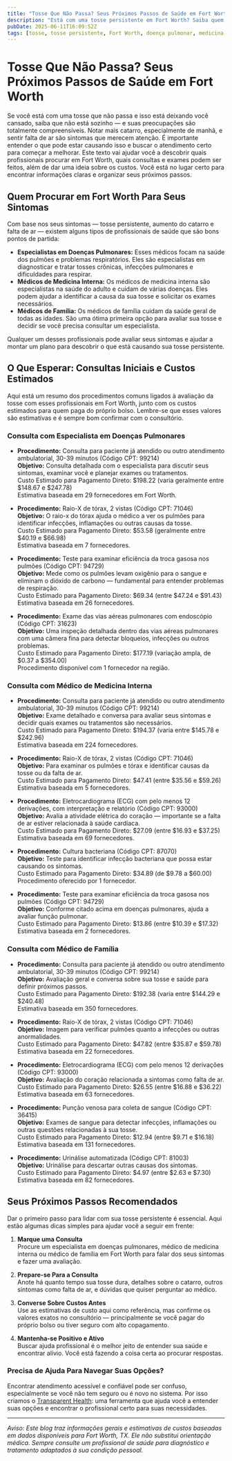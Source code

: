 ```yaml
---
title: "Tosse Que Não Passa? Seus Próximos Passos de Saúde em Fort Worth"
description: "Está com uma tosse persistente em Fort Worth? Saiba quem procurar, quais exames podem ser necessários e os custos estimados para seus próximos passos."
pubDate: 2025-06-11T16:09:52Z
tags: [tosse, tosse persistente, Fort Worth, doença pulmonar, medicina de família, medicina interna, custos de saúde]
---
```


# Tosse Que Não Passa? Seus Próximos Passos de Saúde em Fort Worth

Se você está com uma tosse que não passa e isso está deixando você cansado, saiba que não está sozinho — e suas preocupações são totalmente compreensíveis. Notar mais catarro, especialmente de manhã, e sentir falta de ar são sintomas que merecem atenção. É importante entender o que pode estar causando isso e buscar o atendimento certo para começar a melhorar. Este texto vai ajudar você a descobrir quais profissionais procurar em Fort Worth, quais consultas e exames podem ser feitos, além de dar uma ideia sobre os custos. Você está no lugar certo para encontrar informações claras e organizar seus próximos passos.

## Quem Procurar em Fort Worth Para Seus Sintomas

Com base nos seus sintomas — tosse persistente, aumento do catarro e falta de ar — existem alguns tipos de profissionais de saúde que são bons pontos de partida:

- **Especialistas em Doenças Pulmonares:** Esses médicos focam na saúde dos pulmões e problemas respiratórios. Eles são especialistas em diagnosticar e tratar tosses crônicas, infecções pulmonares e dificuldades para respirar.
- **Médicos de Medicina Interna:** Os médicos de medicina interna são especialistas na saúde do adulto e cuidam de várias doenças. Eles podem ajudar a identificar a causa da sua tosse e solicitar os exames necessários.
- **Médicos de Família:** Os médicos de família cuidam da saúde geral de todas as idades. São uma ótima primeira opção para avaliar sua tosse e decidir se você precisa consultar um especialista.

Qualquer um desses profissionais pode avaliar seus sintomas e ajudar a montar um plano para descobrir o que está causando sua tosse persistente.

## O Que Esperar: Consultas Iniciais e Custos Estimados

Aqui está um resumo dos procedimentos comuns ligados à avaliação da tosse com esses profissionais em Fort Worth, junto com os custos estimados para quem paga do próprio bolso. Lembre-se que esses valores são estimativas e é sempre bom confirmar com o consultório.

### Consulta com Especialista em Doenças Pulmonares

- **Procedimento:** Consulta para paciente já atendido ou outro atendimento ambulatorial, 30-39 minutos (Código CPT: 99214)  
  **Objetivo:** Consulta detalhada com o especialista para discutir seus sintomas, examinar você e planejar exames ou tratamentos.  
  Custo Estimado para Pagamento Direto: $198.22 (varia geralmente entre $148.67 e $247.78)  
  Estimativa baseada em 29 fornecedores em Fort Worth.

- **Procedimento:** Raio-X de tórax, 2 vistas (Código CPT: 71046)  
  **Objetivo:** O raio-x do tórax ajuda o médico a ver os pulmões para identificar infecções, inflamações ou outras causas da tosse.  
  Custo Estimado para Pagamento Direto: $53.58 (geralmente entre $40.19 e $66.98)  
  Estimativa baseada em 7 fornecedores.

- **Procedimento:** Teste para examinar eficiência da troca gasosa nos pulmões (Código CPT: 94729)  
  **Objetivo:** Mede como os pulmões levam oxigênio para o sangue e eliminam o dióxido de carbono — fundamental para entender problemas de respiração.  
  Custo Estimado para Pagamento Direto: $69.34 (entre $47.24 e $91.43)  
  Estimativa baseada em 26 fornecedores.

- **Procedimento:** Exame das vias aéreas pulmonares com endoscópio (Código CPT: 31623)  
  **Objetivo:** Uma inspeção detalhada dentro das vias aéreas pulmonares com uma câmera fina para detectar bloqueios, infecções ou outros problemas.  
  Custo Estimado para Pagamento Direto: $177.19 (variação ampla, de $0.37 a $354.00)  
  Procedimento disponível com 1 fornecedor na região.

### Consulta com Médico de Medicina Interna

- **Procedimento:** Consulta para paciente já atendido ou outro atendimento ambulatorial, 30-39 minutos (Código CPT: 99214)  
  **Objetivo:** Exame detalhado e conversa para avaliar seus sintomas e decidir quais exames ou tratamentos são necessários.  
  Custo Estimado para Pagamento Direto: $194.37 (varia entre $145.78 e $242.96)  
  Estimativa baseada em 224 fornecedores.

- **Procedimento:** Raio-X de tórax, 2 vistas (Código CPT: 71046)  
  **Objetivo:** Para examinar os pulmões e tórax e identificar causas da tosse ou da falta de ar.  
  Custo Estimado para Pagamento Direto: $47.41 (entre $35.56 e $59.26)  
  Estimativa baseada em 5 fornecedores.

- **Procedimento:** Eletrocardiograma (ECG) com pelo menos 12 derivações, com interpretação e relatório (Código CPT: 93000)  
  **Objetivo:** Avalia a atividade elétrica do coração — importante se a falta de ar estiver relacionada à saúde cardíaca.  
  Custo Estimado para Pagamento Direto: $27.09 (entre $16.93 e $37.25)  
  Estimativa baseada em 69 fornecedores.

- **Procedimento:** Cultura bacteriana (Código CPT: 87070)  
  **Objetivo:** Teste para identificar infecção bacteriana que possa estar causando os sintomas.  
  Custo Estimado para Pagamento Direto: $34.89 (de $9.78 a $60.00)  
  Procedimento oferecido por 1 fornecedor.

- **Procedimento:** Teste para examinar eficiência da troca gasosa nos pulmões (Código CPT: 94729)  
  **Objetivo:** Conforme citado acima em doenças pulmonares, ajuda a avaliar função pulmonar.  
  Custo Estimado para Pagamento Direto: $13.86 (entre $10.39 e $17.32)  
  Estimativa baseada em 2 fornecedores.

### Consulta com Médico de Família

- **Procedimento:** Consulta para paciente já atendido ou outro atendimento ambulatorial, 30-39 minutos (Código CPT: 99214)  
  **Objetivo:** Avaliação geral e conversa sobre sua tosse e saúde para definir próximos passos.  
  Custo Estimado para Pagamento Direto: $192.38 (varia entre $144.29 e $240.48)  
  Estimativa baseada em 350 fornecedores.

- **Procedimento:** Raio-X de tórax, 2 vistas (Código CPT: 71046)  
  **Objetivo:** Imagem para verificar pulmões quanto a infecções ou outras anormalidades.  
  Custo Estimado para Pagamento Direto: $47.82 (entre $35.87 e $59.78)  
  Estimativa baseada em 22 fornecedores.

- **Procedimento:** Eletrocardiograma (ECG) com pelo menos 12 derivações (Código CPT: 93000)  
  **Objetivo:** Avaliação do coração relacionada a sintomas como falta de ar.  
  Custo Estimado para Pagamento Direto: $26.55 (entre $16.88 e $36.22)  
  Estimativa baseada em 63 fornecedores.

- **Procedimento:** Punção venosa para coleta de sangue (Código CPT: 36415)  
  **Objetivo:** Exames de sangue para detectar infecções, inflamações ou outras questões relacionadas à sua tosse.  
  Custo Estimado para Pagamento Direto: $12.94 (entre $9.71 e $16.18)  
  Estimativa baseada em 131 fornecedores.

- **Procedimento:** Urinálise automatizada (Código CPT: 81003)  
  **Objetivo:** Urinálise para descartar outras causas dos sintomas.  
  Custo Estimado para Pagamento Direto: $4.97 (entre $2.63 e $7.30)  
  Estimativa baseada em 82 fornecedores.

## Seus Próximos Passos Recomendados

Dar o primeiro passo para lidar com sua tosse persistente é essencial. Aqui estão algumas dicas simples para ajudar você a seguir em frente:

1. **Marque uma Consulta**  
   Procure um especialista em doenças pulmonares, médico de medicina interna ou médico de família em Fort Worth para falar dos seus sintomas e fazer uma avaliação.

2. **Prepare-se Para a Consulta**  
   Anote há quanto tempo sua tosse dura, detalhes sobre o catarro, outros sintomas como falta de ar, e dúvidas que quiser perguntar ao médico.

3. **Converse Sobre Custos Antes**  
   Use as estimativas de custo aqui como referência, mas confirme os valores exatos no consultório — principalmente se você pagar do próprio bolso ou tiver seguro com alto copagamento.

4. **Mantenha-se Positivo e Ativo**  
   Buscar ajuda profissional é o melhor jeito de entender sua saúde e encontrar alívio. Você está fazendo a coisa certa ao procurar respostas.

### Precisa de Ajuda Para Navegar Suas Opções?

Encontrar atendimento acessível e confiável pode ser confuso, especialmente se você não tem seguro ou é novo no sistema. Por isso criamos o [Transparent Health](https://transparenthealth.ai): uma ferramenta que ajuda você a entender suas opções e encontrar o profissional certo para suas necessidades.

---

*Aviso: Este blog traz informações gerais e estimativas de custos baseadas em dados disponíveis para Fort Worth, TX. Ele não substitui orientação médica. Sempre consulte um profissional de saúde para diagnóstico e tratamento adaptados à sua condição pessoal.*